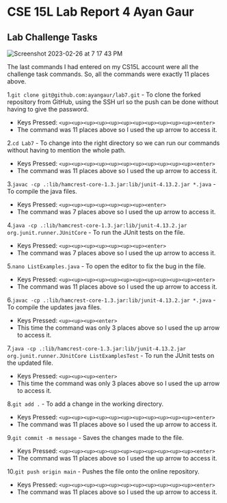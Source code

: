 # CSE 15L Lab Report 4 Ayan Gaur

## Lab Challenge Tasks

![Screenshot 2023-02-26 at 7 17 43 PM](https://user-images.githubusercontent.com/122495485/221465214-131b4777-1e50-45fc-bfc2-4c5a28282dbf.jpg)

The last commands I had entered on my CS15L account were all the challenge task commands. So, all the commands were exactly 11 places above.

1.`git clone git@github.com:ayangaur/lab7.git` - To clone the forked repository from GitHub, using the SSH url so the push can be done without having to give the password.

- Keys Pressed: `<up><up><up><up><up><up><up><up><up><up><up><enter>`
- The command was 11 places above so I used the up arrow to access it.

2.`cd Lab7` - To change into the right directory so we can run our commands without having to mention the whole path.

- Keys Pressed: `<up><up><up><up><up><up><up><up><up><up><up><enter>`
- The command was 11 places above so I used the up arrow to access it.

3.`javac -cp .:lib/hamcrest-core-1.3.jar:lib/junit-4.13.2.jar *.java` - To compile the java files.

- Keys Pressed: `<up><up><up><up><up><up><up><enter>`
- The command was 7 places above so I used the up arrow to access it.

4.`java -cp .:lib/hamcrest-core-1.3.jar:lib/junit-4.13.2.jar org.junit.runner.JUnitCore` - To run the JUnit tests on the file.

- Keys Pressed: `<up><up><up><up><up><up><up><enter>`
- The command was 7 places above so I used the up arrow to access it.

5.`nano ListExamples.java` - To open the editor to fix the bug in the file.

- Keys Pressed: `<up><up><up><up><up><up><up><up><up><up><up><enter>`
- The command was 11 places above so I used the up arrow to access it.

6.`javac -cp .:lib/hamcrest-core-1.3.jar:lib/junit-4.13.2.jar *.java` - To compile the updates java files.

- Keys Pressed: `<up><up><up><enter>`
- This time the command was only 3 places above so I used the up arrow to access it.

7.`java -cp .:lib/hamcrest-core-1.3.jar:lib/junit-4.13.2.jar org.junit.runner.JUnitCore ListExamplesTest` - To run the JUnit tests on the updated file.

- Keys Pressed: `<up><up><up><enter>`
- This time the command was only 3 places above so I used the up arrow to access it.

8.`git add .` - To add a change in the working directory.

- Keys Pressed: `<up><up><up><up><up><up><up><up><up><up><up><enter>`
- The command was 11 places above so I used the up arrow to access it.

9.`git commit -m message` - Saves the changes made to the file.

- Keys Pressed: `<up><up><up><up><up><up><up><up><up><up><up><enter>`
- The command was 11 places above so I used the up arrow to access it.

10.`git push origin main` - Pushes the file onto the online repository.

- Keys Pressed: `<up><up><up><up><up><up><up><up><up><up><up><enter>`
- The command was 11 places above so I used the up arrow to access it.
